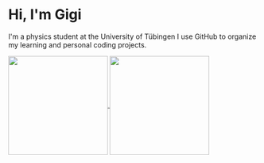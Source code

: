 # Hi, I'm Gigi

I'm a physics student at the University of Tübingen 
I use GitHub to organize my learning and personal coding projects.



<a href="https://github.com/anuraghazra/github-readme-stats">
  <img height=200 align="center" src="https://github-readme-stats.vercel.app/api?username=guischmid&hide=stars,contribs&show_icons=true&rank_icon=github&theme=transparent" />
</a>
<a href="https://github.com/anuraghazra/convoychat">
  <img height=200 align="center" src="https://github-readme-stats.vercel.app/api/top-langs/?username=guischmid&layout=compact&theme=transparent" />
</a>
